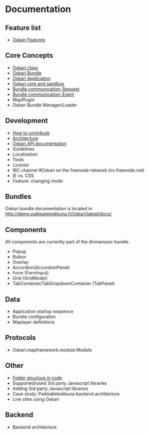 # Documentation

## Feature list

* [Oskari Features](/documentation/features)

## Core Concepts

* [Oskari class](/documentation/core-concepts/oskari-class)
* [Oskari Bundle](/documentation/core-concepts/oskari-bundle)
* [Oskari Application](/documentation/core-concepts/oskari-application)
* [Oskari core and sandbox](/documentation/core-concepts/oskari-core)
* [Bundle communication: Request](/documentation/core-concepts/oskari-request)
* [Bundle communication: Event](/documentation/core-concepts/oskari-event)
* MapPlugin
* Oskari Bundle Manager/Loader

## Development

* [How to contribute](/documentation/development/how-to-contribute)
* [Architecture](/documentation/development/architecture)
* [Oskari API documentation](http://demo.paikkatietoikkuna.fi/Oskari/latest/api/)
* Guidelines
* Localization
* Tools
* License
* IRC channel #Oskari on the freenode network (irc.freenode.net)
* IE vs. CSS
* Feature: changing mode

## Bundles

Oskari bundle documentation is located in ​http://demo.paikkatietoikkuna.fi/Oskari/latest/docs/

## Components

All components are currently part of the divmanazer bundle.

* Popup
* Button
* Overlay
* Accordion(AccordionPanel)
* Form (FormInput)
* Grid (GridModel)
* TabContainer/TabDropdownContainer (TabPanel)

## Data

* Application startup sequence
* Bundle configuration
* Maplayer definitions

## Protocols

* Oskari.mapframework.module.Module

## Other

* [Folder structure in code](/documentation/directory-structure)
* Supported/used 3rd party Javascript libraries
* Adding 3rd party Javascript libraries
* Case study: Paikkatietoikkuna backend architecture
* Live sites using Oskari

## Backend

* Backend architecture